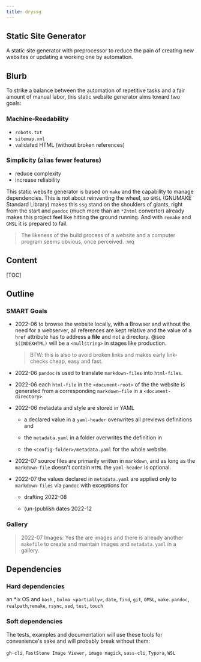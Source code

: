 ```yaml
---
title: dryssg 
---
```


## Static Site Generator

A static site generator with preprocessor to reduce the pain of creating new websites or updating a working one by automation.

## Blurb

To strike a balance between the automation of repetitive tasks and a fair amount of manual labor, this static website generator aims toward two goals:

### Machine-Readability

- `robots.txt` 
- `sitemap.xml`
- validated HTML (without broken references) 

### Simplicity (alias fewer features)

- reduce complexity
- increase reliability

This static website generator is based on `make`  and  the capability to manage dependencies. This is not about reinventing the wheel, so `GMSL` (GNUMAKE Standard Library) makes this `ssg` stand on the shoulders of giants, right from the start and `pandoc` (much more than an `*2html` converter) already makes this project feel like hitting the ground running.  And with  `remake`  and `GMSL` it is prepared to fail.

> The likeness of the build process of a website and a computer program seems obvious, once perceived. :wq

## Content

[TOC]

## Outline

### SMART Goals

- 2022-06 to browse the website locally, with a Browser and without the need for a webserver,
  all references are kept relative and the value of a `href` attribute has to address a **file** and not a directory. 
  @see `$(INDEXHTML)` will be a `<nullstring>` in stages like production.

  > BTW: this is also to avoid broken links and makes early link-checks cheap, easy and fast.

- 2022-06 `pandoc` is used to translate `markdown-files` into  `html-files`.

- 2022-06 each `html-file` in the `<document-root>` of the the website is generated from a corresponding `markdown-file` in a `<document-directory>`

- 2022-06 metadata and style are stored in YAML 

  - a declared value in a `yaml-header` overwrites all previews definitions and 

  - the `metadata.yaml` in a folder overwrites the definition in

  - the  `<config-folder>/metadata.yaml` for the whole website.

- 2022-07 source files are primarily written in `markdown`, 
  and as long as the `markdown-file` doesn't contain `HTML` the `yaml-header`  is optional.

- 2022-07 the values declared in `metadata.yaml` are applied only to `markdown-files` via `pandoc` with exceptions for

  -  drafting 2022-08

  - (un-)publish dates 2022-12
    


### Gallery

> 2022-07 Images: Yes the are images and there is already another `makefile` to create and maintain images and `metadata.yaml` in a gallery. 



## Dependencies

### Hard dependencies

an *ix OS and `bash` , `bulma <partially>`, `date`, `find`, `git`, `GMSL`, `make`. `pandoc`, `realpath`,`remake`, `rsync`, `sed`, `test`, `touch`

### Soft dependencies

The tests, examples and documentation will use these tools for convenience's sake and will probably break without them:   

 `gh-cli`,  `FastStone Image Viewer,` `image magick`,  `sass-cli`, `Typora`, `WSL`
